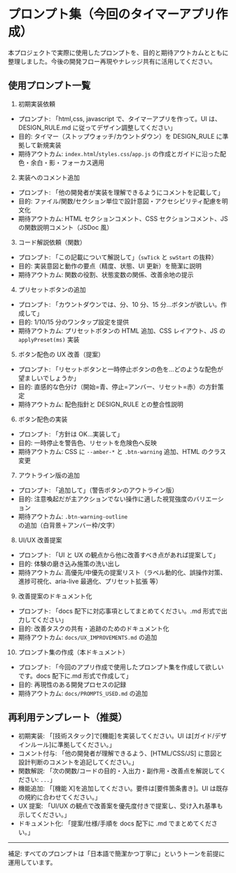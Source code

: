# プロンプト集（今回のタイマーアプリ作成）

本プロジェクトで実際に使用したプロンプトを、目的と期待アウトカムとともに整理しました。今後の開発フロー再現やナレッジ共有に活用してください。

## 使用プロンプト一覧

1. 初期実装依頼

- プロンプト: 「html,css, javascript で、タイマーアプリを作って。UI は、DESIGN_RULE.md に従ってデザイン調整してください」
- 目的: タイマー（ストップウォッチ/カウントダウン）を DESIGN_RULE に準拠して新規実装
- 期待アウトカム: `index.html`/`styles.css`/`app.js` の作成とガイドに沿った配色・余白・影・フォーカス適用

2. 実装へのコメント追加

- プロンプト: 「他の開発者が実装を理解できるようにコメントを記載して」
- 目的: ファイル/関数/セクション単位で設計意図・アクセシビリティ配慮を明文化
- 期待アウトカム: HTML セクションコメント、CSS セクションコメント、JS の関数説明コメント（JSDoc 風）

3. コード解説依頼（関数）

- プロンプト: 「この記載について解説して」（`swTick` と `swStart` の抜粋）
- 目的: 実装意図と動作の要点（精度、状態、UI 更新）を簡潔に説明
- 期待アウトカム: 関数の役割、状態変数の関係、改善余地の提示

4. プリセットボタンの追加

- プロンプト: 「カウントダウンでは、分、10 分、15 分…ボタンが欲しい。作成して」
- 目的: 1/10/15 分のワンタップ設定を提供
- 期待アウトカム: プリセットボタンの HTML 追加、CSS レイアウト、JS の `applyPreset(ms)` 実装

5. ボタン配色の UX 改善（提案）

- プロンプト: 「リセットボタンと一時停止ボタンの色を…どのような配色が望ましいでしょうか」
- 目的: 直感的な色分け（開始=青、停止=アンバー、リセット=赤）の方針策定
- 期待アウトカム: 配色指針と DESIGN_RULE との整合性説明

6. ボタン配色の実装

- プロンプト: 「方針は OK…実装して」
- 目的: 一時停止を警告色、リセットを危険色へ反映
- 期待アウトカム: CSS に `--amber-*` と `.btn-warning` 追加、HTML のクラス変更

7. アウトライン版の追加

- プロンプト: 「追加して」（警告ボタンのアウトライン版）
- 目的: 注意喚起だが主アクションでない操作に適した視覚強度のバリエーション
- 期待アウトカム: `.btn-warning-outline` の追加（白背景＋アンバー枠/文字）

8. UI/UX 改善提案

- プロンプト: 「UI と UX の観点から他に改善すべき点があれば提案して」
- 目的: 体験の磨き込み施策の洗い出し
- 期待アウトカム: 高優先/中優先の提案リスト（ラベル動的化、誤操作対策、進捗可視化、aria-live 最適化、プリセット拡張 等）

9. 改善提案のドキュメント化

- プロンプト: 「docs 配下に対応事項としてまとめてください。.md 形式で出力してください」
- 目的: 改善タスクの共有・追跡のためのドキュメント化
- 期待アウトカム: `docs/UX_IMPROVEMENTS.md` の追加

10. プロンプト集の作成（本ドキュメント）

- プロンプト: 「今回のアプリ作成で使用したプロンプト集を作成して欲しいです。docs 配下に.md 形式で作成して」
- 目的: 再現性のある開発プロセスの記録
- 期待アウトカム: `docs/PROMPTS_USED.md` の追加

## 再利用テンプレート（推奨）

- 初期実装: 「[技術スタック]で[機能]を実装してください。UI は[ガイド/デザインルール]に準拠してください。」
- コメント付与: 「他の開発者が理解できるよう、[HTML/CSS/JS] に意図と設計判断のコメントを追記してください。」
- 関数解説: 「次の関数/コードの目的・入出力・副作用・改善点を解説してください: `...`」
- 機能追加: 「[機能 X]を追加してください。要件は[要件箇条書き]。UI は既存の規約に合わせてください。」
- UX 提案: 「UI/UX の観点で改善案を優先度付きで提案し、受け入れ基準も示してください。」
- ドキュメント化: 「提案/仕様/手順を docs 配下に .md でまとめてください。」

---

補足: すべてのプロンプトは「日本語で簡潔かつ丁寧に」というトーンを前提に運用しています。
